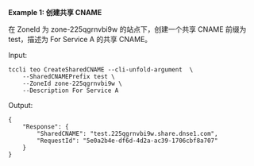 **Example 1: 创建共享 CNAME**

在 ZoneId 为 zone-225qgrnvbi9w 的站点下，创建一个共享 CNAME 前缀为 test，描述为 For Service A 的共享 CNAME。

Input: 

```
tccli teo CreateSharedCNAME --cli-unfold-argument  \
    --SharedCNAMEPrefix test \
    --ZoneId zone-225qgrnvbi9w \
    --Description For Service A
```

Output: 
```
{
    "Response": {
        "SharedCNAME": "test.225qgrnvbi9w.share.dnse1.com",
        "RequestId": "5e0a2b4e-df6d-4d2a-ac39-1706cbf8a707"
    }
}
```

